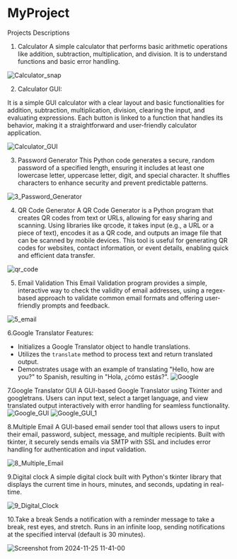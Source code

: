 # MyProject
Projects Descriptions

1. Calculator
A simple calculator that performs basic arithmetic operations like addition, subtraction, multiplication, and division. It is to understand functions and basic error handling.

![Calculator_snap](https://github.com/user-attachments/assets/2a53785b-ea41-480d-b97a-b2940a57bd01)

2. Calculator GUI:

It is a simple GUI calculator with a clear layout and basic functionalities for addition, subtraction, multiplication, division, clearing the input, and evaluating expressions. Each button is linked to a function that handles its behavior, making it a straightforward and user-friendly calculator application.

![Calculator_GUI](https://github.com/user-attachments/assets/c9b87f43-3a53-4a87-95af-0551e706d866)

3. Password Generator
This Python code generates a secure, random password of a specified length, ensuring it includes at least one lowercase letter, uppercase letter, digit, and special character. It shuffles characters to enhance security and prevent predictable patterns.

![3_Password_Generator](https://github.com/user-attachments/assets/098509bb-e205-4d0b-b1c2-1560f7813d60)

4. QR Code Generator
A QR Code Generator is a Python program that creates QR codes from text or URLs, allowing for easy sharing and scanning. Using libraries like qrcode, it takes input (e.g., a URL or a piece of text), encodes it as a QR code, and outputs an image file that can be scanned by mobile devices. This tool is useful for generating QR codes for websites, contact information, or event details, enabling quick and efficient data transfer.

![qr_code](https://github.com/user-attachments/assets/706a072e-45a6-4799-bc86-ca528b171ba7)

5. Email Validation
This Email Validation program provides a simple, interactive way to check the validity of email addresses, using a regex-based approach to validate common email formats and offering user-friendly prompts and feedback.

![5_email](https://github.com/user-attachments/assets/66662687-48fb-4b7f-9ce0-f0e5a039d56b)

6.Google Translator
Features:
- Initializes a Google Translator object to handle translations.
- Utilizes the `translate` method to process text and return translated output.
- Demonstrates usage with an example of translating "Hello, how are you?" to Spanish, resulting in "Hola, ¿cómo estás?".
  ![Google](https://github.com/user-attachments/assets/d399e019-eb14-46e5-b652-345c71030341)


7.Google Translator GUI
A GUI-based Google Translator using Tkinter and googletrans. Users can input text, select a target language, and view translated output interactively with error handling for seamless functionality.
![Google_GUI](https://github.com/user-attachments/assets/926e956f-7fba-40f2-b626-84046e031f73)
![Google_GUI_1](https://github.com/user-attachments/assets/a87ad4b3-c904-48c1-9647-da491c9dfba8)


8.Multiple Email
A GUI-based email sender tool that allows users to input their email, password, subject, message, and multiple recipients. Built with tkinter, it securely sends emails via SMTP with SSL and includes error handling for authentication and input validation.

![8_Multiple_Email](https://github.com/user-attachments/assets/eae51f0d-7cfa-42d1-9b8b-a7db9e03b7a2)

9.Digital clock
A simple digital clock built with Python's tkinter library that displays the current time in hours, minutes, and seconds, updating in real-time.

![9_Digital_Clock](https://github.com/user-attachments/assets/bc3dcb30-2547-4554-9744-683d567e232e)

10.Take a break
Sends a notification with a reminder message to take a break, rest eyes, and stretch.
Runs in an infinite loop, sending notifications at the specified interval (default is 30 minutes).

![Screenshot from 2024-11-25 11-41-00](https://github.com/user-attachments/assets/8fee40d8-2816-4afe-81b9-94061e2e81c8)

